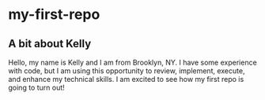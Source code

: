# my-first-repo
## A bit about Kelly 

Hello, my name is Kelly and I am from Brooklyn, NY. I have some experience with code, but I am using this opportunity to review, implement, execute, and enhance my technical skills. I am excited to see how my first repo is going to turn out! 
